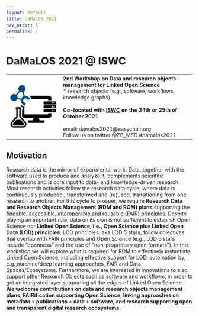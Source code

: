 ```yaml
---
layout: default
title: DaMaLOS 2021
nav_order: 1
permalink: /
---
```


# DaMaLOS 2021 @ ISWC

<table>
  <tr>
    <td style="text-align:left">
      <img src="./img/damalos-half.jpg" alt="DaMaLOS"/>
    </td>
    <td>
    <strong>2nd Workshop on Data and research objects <br/>
    management for Linked Open Science</strong>
    <br/>
    <italic>* research objects (e.g., software, workflows, knowledge graphs)</italic>
    <br/><br/>
    <strong>Co-located with <a href="https://iswc2021.semanticweb.org/" target="_blank">ISWC</a> on the 24th or 25th of October 2021</strong>
    <br/><br/>
    email: damalos2021@easychair.org <br/>
    Follow us on twitter @ZB_MED #damalos2021
    </td>
  </tr>
</table>

## Motivation

Research data is the mirror of experimental work. Data, together with the software used to produce and analyze it, complements scientific publications and is core input to data- and knowledge-driven research. Most research activities follow the research data cycle, where data is continuously produced , transformed and (re)used, transitioning from one research to another. For this cycle to prosper, we require **Research Data and Research Objects Management (RDM and ROM) plans** supporting the [findable, accessible, interoperable and reusable (FAIR) principles](https://www.go-fair.org/fair-principles/). Despite playing an important role, data on its own is not sufficient to establish Open Science nor **Linked Open Science, i.e., Open Science plus Linked Open Data (LOD) principles**. LOD principles, aka LOD 5 stars, follow objectives that overlap with FAIR principles and Open Science (e.g., LOD 5 stars include “openness” and the use of “non-proprietary open formats”). In this workshop we will explore what is required for RDM to effectively instantiate Linked Open Science, including effective support for LOD, automation by, e.g.,machine/deep learning approaches, FAIR and Data Spaces/Ecosystems. Furthermore, we are interested in innovations to also support other Research Objects such as software and workflows, in order to get an integrated layer supporting all the edges of Linked Open Science. **We welcome contributions on data and research objects management plans, FAIRification supporting Open Science, linking approaches on metadata + publications + data + software, and research supporting open and transparent digital research ecosystems**.

<script type="application/ld+json">
{
  "@context": "https://schema.org",
  "@id": "https://zbmed.github.io/damalos",
  "@type": "Event",
  "name": "DaMaLOS 2021",
  "description": "Second workshop on Data and research objects management for Linked Open Science, co-located with the International Semantic Web Conference ISWC",
  "image": "https://zbmed.github.io/damalos/img/damalos.jpg",
  "startDate": "2021-10-24",
  "endDate": "2021-10-25",
  "eventStatus": "https://schema.org/EventMovedOnline",
  "eventAttendanceMode": "https://schema.org/OnlineEventAttendanceMode",
  "location": {
    "@type": "VirtualLocation",
    "url": "https://zbmed.github.io/damalos"
  },
  "url": "https://zbmed.github.io/damalos",
  "organizer": [
    {
        "@type": "Organization",
        "@id": "https://www.zbmed.de", 
        "url": "https://www.zbmed.de/en/",
        "name": "ZB MED Information Centre for Life Sciences",
        "logo": "https://www.zbmed.de/typo3conf/ext/dreipc_zbmed/Resources/Public/Image/ZBMED_2017_DE.svg"
    }, 
    {
        "@type": "Organization",
        "@id": "https://www.tib.eu/", 
        "url": "https://www.tib.eu/en/",
        "name": "Leibniz Information Centre for Science and Technology - University Library",
        "logo": "https://www.tib.eu/typo3conf/ext/tib_tmpl_bootstrap/Resources/Public/images/TIB_Logo_en.png"
    }
  ],
  "about": "Research data is the mirror of experimental work. It complements scientific publications and is core input to data driven research. Most research activities follow the research data cycle, where data is continuously used, modified and produced, transitioning from one research group to another. For this cycle to prosper, we require Research Data Management plans supporting the findable, accessible, interoperable and reusable (FAIR) principles. Despite playing an important role, data on its own is not sufficient to establish Open Science nor Linked Open Science, i.e., Open Science plus Linked Open Data (LOD) principles. LOD principles, a.k.a. LOD 5 stars, follow objectives that overlap with FAIR principles such as 'openness' and the use of 'non-proprietary open formats'. In this workshop we will explore what is required for RDM to effectively instantiate Linked Open Science, including effective support for LOD, automation by, e.g., machine/deep learning approaches, and innovations to include supporting data elements such as the software used to produce/consume it or the tutorials showcasing usage and fostering further developments. Furthermore, data management should be complemented by other research objects management plans, e.g., software and workflows, in order to get an integrated layer supporting all the edges of Linked Open Science. In this workshop, we will focus on data management for Linked Open Science but we will also have opportunities to discuss how other research objects, i.e., other than data objects, play an important role.", 
  "superEvent": {
      "@type": "Event",
      "@id": "https://iswc2021.semanticweb.org/",
      "name": "International Semantic Web Conference ISWC 2021",
      "description": "The International Semantic Web Conference (ISWC) is the premier venue for presenting fundamental research, innovative technology, and applications concerning semantics, data, and the Web. It is the most important international venue to discuss and present latest advances and applications of the semantic Web, knowledge graphs, linked data, ontologies and artificial intelligence (AI) on the Web.",
      "startDate": "2021-10-24",
      "endDate": "2021-10-28",
      "eventStatus": "https://schema.org/EventMovedOnline",
      "eventAttendanceMode": "https://schema.org/OnlineEventAttendanceMode",
      "location": {
        "@type": "VirtualLocation",
        "url": "https://iswc2021.semanticweb.org"
      },
      "url": "https://iswc2021.semanticweb.org",
      "image": "https://lh3.googleusercontent.com/qGymfVL8qkdQPWGJ2BYlYZRmAx9xhDWPqbIh_7pxlToccyY5TUZX91pGG9QVfuTcGJb_DzL_rDiddFVqvC9e3-Qpsrlqig=s1000"
  }
}
</script>